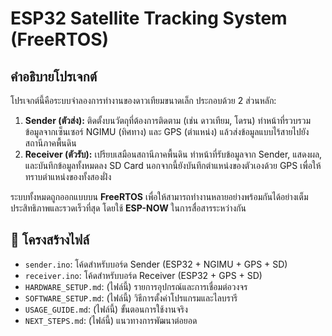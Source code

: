 # ESP32 Satellite Tracking System (FreeRTOS)

##  คำอธิบายโปรเจกต์

โปรเจกต์นี้คือระบบจำลองการทำงานของดาวเทียมขนาดเล็ก ประกอบด้วย 2 ส่วนหลัก:
1.  **Sender (ตัวส่ง):** ติดตั้งบนวัตถุที่ต้องการติดตาม (เช่น ดาวเทียม, โดรน) ทำหน้าที่รวบรวมข้อมูลจากเซ็นเซอร์ NGIMU (ทิศทาง) และ GPS (ตำแหน่ง) แล้วส่งข้อมูลแบบไร้สายไปยังสถานีภาคพื้นดิน
2.  **Receiver (ตัวรับ):** เปรียบเสมือนสถานีภาคพื้นดิน ทำหน้าที่รับข้อมูลจาก Sender, แสดงผล, และบันทึกข้อมูลทั้งหมดลง SD Card นอกจากนี้ยังบันทึกตำแหน่งของตัวเองด้วย GPS เพื่อให้ทราบตำแหน่งของทั้งสองฝั่ง

ระบบทั้งหมดถูกออกแบบบน **FreeRTOS** เพื่อให้สามารถทำงานหลายอย่างพร้อมกันได้อย่างเต็มประสิทธิภาพและรวดเร็วที่สุด โดยใช้ **ESP-NOW** ในการสื่อสารระหว่างกัน

## 📂 โครงสร้างไฟล์

* `sender.ino`: โค้ดสำหรับบอร์ด Sender (ESP32 + NGIMU + GPS + SD)
* `receiver.ino`: โค้ดสำหรับบอร์ด Receiver (ESP32 + GPS + SD)
* `HARDWARE_SETUP.md`: (ไฟล์นี้) รายการอุปกรณ์และการเชื่อมต่อวงจร
* `SOFTWARE_SETUP.md`: (ไฟล์นี้) วิธีการตั้งค่าโปรแกรมและไลบรารี
* `USAGE_GUIDE.md`: (ไฟล์นี้) ขั้นตอนการใช้งานจริง
* `NEXT_STEPS.md`: (ไฟล์นี้) แนวทางการพัฒนาต่อยอด
